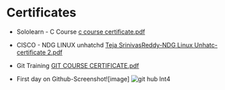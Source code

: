 # Certificates
  * Sololearn - C Course
  [c course certificate.pdf](https://github.com/Teja-Srinivas-Reddy/P1_Checkpost/files/8383209/c.course.certificate.pdf)
  
  * CISCO - NDG LINUX unhatchd
  [Teja SrinivasReddy-NDG Linux Unhatc-certificate 2.pdf](https://github.com/Teja-Srinivas-Reddy/P1_Checkpost/files/8383214/Teja.SrinivasReddy-NDG.Linux.Unhatc-certificate.2.pdf)
  
  * Git Training
   [GIT COURSE CERTIFICATE.pdf](https://github.com/Teja-Srinivas-Reddy/P1_Checkpost/files/8383218/GIT.COURSE.CERTIFICATE.pdf)
   
   * First day on Github-Screenshot![image]
    ![git hub lnt4](https://user-images.githubusercontent.com/102644653/160907227-d46ec91d-144d-4c5c-82f8-237da70721e3.jpeg)


